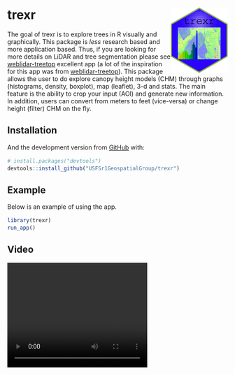 
<!-- README.md is generated from README.Rmd. Please edit that file -->

# trexr <img src="inst/app/www/hex-trexr.png" width=130 height = 150 align="right" />

The goal of trexr is to explore trees in R visually and graphically.
This package is *less* research based and more application based. Thus,
if you are looking for more details on LiDAR and tree segmentation
please see
[weblidar-treetop](https://github.com/carlos-alberto-silva/weblidar-treetop)
excellent app (a lot of the inspiration for this app was from
[weblidar-treetop](https://github.com/carlos-alberto-silva/weblidar-treetop)).
This package allows the user to do explore canopy height models (CHM)
through graphs (histograms, density, boxplot), map (leaflet), 3-d and
stats. The main feature is the ability to crop your input (AOI) and
generate new information. In addition, users can convert from meters to
feet (vice-versa) or change height (filter) CHM on the fly.

## Installation

And the development version from
[GitHub](https://github.com/USFSr1GeospatialGroup/trexr) with:

``` r
# install.packages("devtools")
devtools::install_github("USFSr1GeospatialGroup/trexr")
```

## Example

Below is an example of using the app.

``` r
library(trexr)
run_app()
```

## Video

<video width="320" height="240" controls>
<source src="inst/app/www/trexr_vid.mp4" type="video/mp4">
</video>
